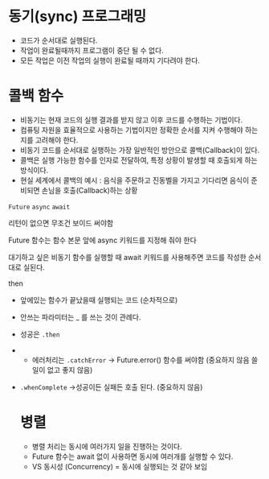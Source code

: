 
# 동기(sync) 프로그래밍
- 코드가 순서대로 실행된다.
- 작업이 완료될때까지 프로그램이 중단 될 수 없다.
- 모든 작업은 이전 작업의 실행이 완료될 때까지 기다려야 한다.

# 콜백 함수
- 비동기는 현재 코드의 실행 결과를 받지 않고 이후 코드를 수행하는 기법이다.
- 컴퓨팅 자원을 효율적으로 사용하는 기법이지만 정확한 순서를 지켜 수행해야 하는지를 고려해야 한다.
- 비동기 코드를 순서대로 실행하는 가장 일반적인 방안으로 콜백(Callback)이 있다.
- 콜백은 실행 가능한 함수를 인자로 전달하여, 특정 상황이 발생할 때 호출되게 하는 방식이다.
- 현실 세계에서 콜백의 예시 :
음식을 주문하고 진동벨을 가지고 기다리면 음식이 준비되면 손님을 호출(Callback)하는 상황

`Future` `async` `await`

리턴이 없으면 무조건 보이드 써야함

Future 함수는 함수 본문 앞에 async 키워드를 지정해 줘야 한다

대기하고 싶은 비동기 함수를 실행할 때 await 키워드를 사용해주면 코드를 작성한 순서대로 실된다.

then

- 앞에있는 함수가 끝났을때 실행되는 코드 (순차적으로) 
- 안쓰는 파라미터는 _ 를 쓰는 것이 관례다.
- 성공은 `.then`
-  - 에러처리는 `.catchError` → Future.error() 함수를 써야함 (중요하지 않음 쓸일이 없고 좋지 않음)
- `.whenComplete` →성공이든 실패든 호출 된다. (중요하지 않음)

    # 병렬
    
    - 병렬 처리는 동시에 여러가지 일을 진행하는 것이다.
    - Future 함수는 await 없이 사용하면 동시에 여러개를 실행할 수 있다.
    - VS 동시성 (Concurrency) = 동시에 실행되는 것 같아 보임
    
